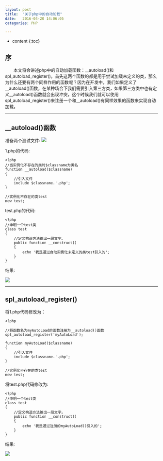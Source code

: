 ```yaml
---
layout: post
title:  "关于php中的自动加载"
date:   2016-04-20 14:06:05
categories: PHP

---
```


* content
{:toc}

## 序

 &emsp;&emsp;本文将会讲述php中的自动加载函数：__autoload()和spl_autoload_register()。首先这两个函数的都是用于尝试加载未定义的类，那么为什么还要有两个同样作用的函数呢？因为在开发中，我们如果定义了__autoload()函数，在某种场合下我们需要引入第三方类，如果第三方类中也有定义__autoload()函数就会出现冲突，这个时候我们就可以使用spl_autoload_register()来注册一个和__autoload()有同样效果的函数来实现自动加载。


---

## __autoload()函数

准备两个测试文件:
![](http://thphp.github.io/images/test.png)

1.php的代码:  
    
	<?php
    //当实例化不存在的类时$classname为类名
    function __autoload($classname)
    {
        //引入文件
        include $classname.'.php';
    }

    //实例化不存在的类test
    new test;


test.php的代码:  

	<?php
    //申明一个test类
    class test
    {
        //定义构造方法输出一段文字。
        public function __construct()
        {
            echo '我是通过自动实例化未定义的类test引入的';
        }
    }

结果:  

![](http://thphp.github.io/images/res.png)



---

## spl_autoload_register()

将1.php代码修改为：  

	<?php
    
    //将函数名为myAutoLoad的函数注册为__autoload()函数
    spl_autoload_register('myAutoLoad');

    function myAutoLoad($classname)
    {
        //引入文件
        include $classname.'.php';
    }

    //实例化不存在的类test
    new test;


将test.php代码修改为:  
	
	<?php
    //申明一个test类
    class test
    {
        //定义构造方法输出一段文字。
        public function __construct()
        {
            echo '我是通过注册的myAutoLoad()引入的';
        }
    }
    
	
结果:  

![](http://thphp.github.io/images/res.png)